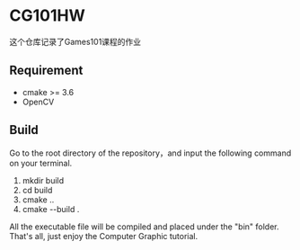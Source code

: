 # CG101HW
这个仓库记录了Games101课程的作业

## Requirement
* cmake >= 3.6
* OpenCV

## Build
Go to the root directory of the repository，and input the following command on your terminal.
1. mkdir build
2. cd build
3. cmake ..
4. cmake --build .

All the executable file will be compiled and placed under the "bin" folder. That's all, just enjoy the Computer Graphic tutorial.


